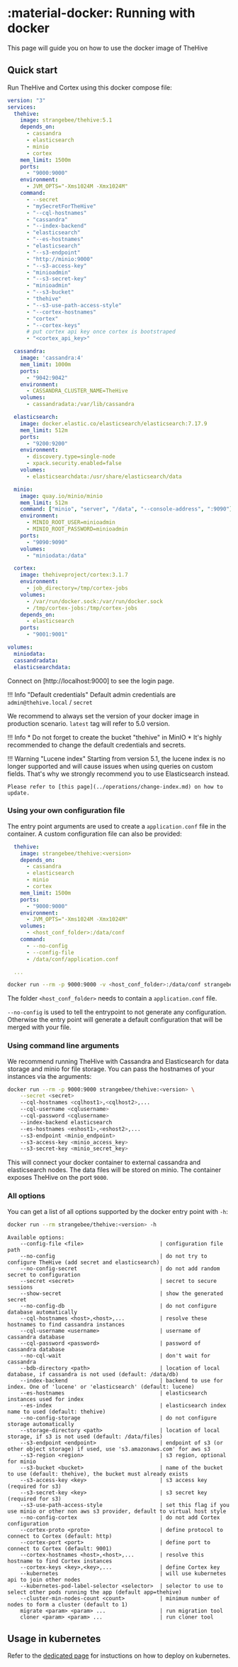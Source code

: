 # :material-docker: Running with docker

This page will guide you on how to use the docker image of TheHive

## Quick start

Run TheHive and Cortex using this docker compose file:

```yaml
version: "3"
services:
  thehive:
    image: strangebee/thehive:5.1
    depends_on:
      - cassandra
      - elasticsearch
      - minio
      - cortex
    mem_limit: 1500m
    ports:
      - "9000:9000"
    environment:
      - JVM_OPTS="-Xms1024M -Xmx1024M"
    command:
      - --secret
      - "mySecretForTheHive"
      - "--cql-hostnames"
      - "cassandra"
      - "--index-backend"
      - "elasticsearch"
      - "--es-hostnames"
      - "elasticsearch"
      - "--s3-endpoint"
      - "http://minio:9000"
      - "--s3-access-key"
      - "minioadmin"
      - "--s3-secret-key"
      - "minioadmin"
      - "--s3-bucket"
      - "thehive"
      - "--s3-use-path-access-style"
      - "--cortex-hostnames"
      - "cortex"
      - "--cortex-keys"
      # put cortex api key once cortex is bootstraped
      - "<cortex_api_key>"

  cassandra:
    image: 'cassandra:4'
    mem_limit: 1000m
    ports:
      - "9042:9042"
    environment:
      - CASSANDRA_CLUSTER_NAME=TheHive
    volumes:
      - cassandradata:/var/lib/cassandra

  elasticsearch:
    image: docker.elastic.co/elasticsearch/elasticsearch:7.17.9
    mem_limit: 512m
    ports:
      - "9200:9200"
    environment:
      - discovery.type=single-node
      - xpack.security.enabled=false
    volumes:
      - elasticsearchdata:/usr/share/elasticsearch/data

  minio:
    image: quay.io/minio/minio
    mem_limit: 512m
    command: ["minio", "server", "/data", "--console-address", ":9090"]
    environment:
      - MINIO_ROOT_USER=minioadmin
      - MINIO_ROOT_PASSWORD=minioadmin
    ports:
      - "9090:9090"
    volumes:
      - "miniodata:/data"

  cortex:
    image: thehiveproject/cortex:3.1.7
    environment:
      - job_directory=/tmp/cortex-jobs
    volumes:
      - /var/run/docker.sock:/var/run/docker.sock
      - /tmp/cortex-jobs:/tmp/cortex-jobs
    depends_on:
      - elasticsearch
    ports:
      - "9001:9001"

volumes:
  miniodata:
  cassandradata:
  elasticsearchdata:

```

Connect on [http://localhost:9000] to see the login page. 

!!! Info "Default credentials"
    Default admin credentials are `admin@thehive.local` / `secret`

We recommend to always set the version of your docker image in production scenario. `latest` tag will refer to 5.0 version.

!!! Info
    * Do not forget to create the bucket "thehive" in MinIO
    * It's highly recommended to change the default credentials and secrets.

!!! Warning "Lucene index"
    Starting from version 5.1, the lucene index is no longer supported and will cause issues when using queries on custom fields. That's why we strongly recommend you to use Elasticsearch instead.

    Please refer to [this page](../operations/change-index.md) on how to update.

### Using your own configuration file

The entry point arguments are used to create a `application.conf` file in the container. A custom configuration file can also be provided:

```yaml
  thehive:
    image: strangebee/thehive:<version>
    depends_on:
      - cassandra
      - elasticsearch
      - minio
      - cortex
    mem_limit: 1500m
    ports:
      - "9000:9000"
    environment:
      - JVM_OPTS="-Xms1024M -Xmx1024M"
    volumes:
      - <host_conf_folder>:/data/conf
    command:
      - --no-config
      - --config-file
      - /data/conf/application.conf

  ...
```

```bash
docker run --rm -p 9000:9000 -v <host_conf_folder>:/data/conf strangebee/thehive:<version> --no-config --config-file /data/conf/application.conf 
```

The folder `<host_conf_folder>` needs to contain a `application.conf` file.

`--no-config` is used to tell the entrypoint to not generate any configuration. Otherwise the entry point will generate a default configuration that will be merged with your file. 

### Using command line arguments

We recommend running TheHive with Cassandra and Elasticsearch for data storage and minio for file storage. You can pass the hostnames of your instances via the arguments:

```bash
docker run --rm -p 9000:9000 strangebee/thehive:<version> \
    --secret <secret>
    --cql-hostnames <cqlhost1>,<cqlhost2>,...
    --cql-username <cqlusername>
    --cql-password <cqlusername>
    --index-backend elasticsearch
    --es-hostnames <eshost1>,<eshost2>,...
    --s3-endpoint <minio_endpoint>
    --s3-access-key <minio_access_key>
    --s3-secret-key <minio_secret_key>
```

This will connect your docker container to external cassandra and elasticsearch nodes. The data files will be stored on minio.
The container exposes TheHive on the port `9000`.


### All options

You can get a list of all options supported by the docker entry point with `-h`:
```bash
docker run --rm strangebee/thehive:<version> -h
```

```
Available options:
    --config-file <file>                        | configuration file path
    --no-config                                 | do not try to configure TheHive (add secret and elasticsearch)
    --no-config-secret                          | do not add random secret to configuration
    --secret <secret>                           | secret to secure sessions
    --show-secret                               | show the generated secret
    --no-config-db                              | do not configure database automatically
    --cql-hostnames <host>,<host>,...           | resolve these hostnames to find cassandra instances
    --cql-username <username>                   | username of cassandra database
    --cql-password <password>                   | password of cassandra database
    --no-cql-wait                               | don't wait for cassandra
    --bdb-directory <path>                      | location of local database, if cassandra is not used (default: /data/db)
    --index-backend                             | backend to use for index. One of 'lucene' or 'elasticsearch' (default: lucene)
    --es-hostnames                              | elasticsearch instances used for index
    --es-index                                  | elasticsearch index name to used (default: thehive)
    --no-config-storage                         | do not configure storage automatically
    --storage-directory <path>                  | location of local storage, if s3 is not used (default: /data/files)
    --s3-endpoint <endpoint>                    | endpoint of s3 (or other object storage) if used, use 's3.amazonaws.com' for aws s3
    --s3-region <region>                        | s3 region, optional for minio
    --s3-bucket <bucket>                        | name of the bucket to use (default: thehive), the bucket must already exists
    --s3-access-key <key>                       | s3 access key (required for s3)
    --s3-secret-key <key>                       | s3 secret key (required for s3)
    --s3-use-path-access-style                  | set this flag if you use minio or other non aws s3 provider, default to virtual host style
    --no-config-cortex                          | do not add Cortex configuration
    --cortex-proto <proto>                      | define protocol to connect to Cortex (default: http)
    --cortex-port <port>                        | define port to connect to Cortex (default: 9001)
    --cortex-hostnames <host>,<host>,...        | resolve this hostname to find Cortex instances
    --cortex-keys <key>,<key>,...               | define Cortex key
    --kubernetes                                | will use kubernetes api to join other nodes
    --kubernetes-pod-label-selector <selector>  | selector to use to select other pods running the app (default app=thehive)
    --cluster-min-nodes-count <count>           | minimum number of nodes to form a cluster (default to 1)
    migrate <param> <param> ...                 | run migration tool
    cloner <param> <param> ...                  | run cloner tool
```

## Usage in kubernetes

Refer to the [dedicated page](kubernetes.md) for instuctions on how to deploy on kubernetes.
